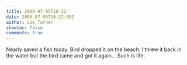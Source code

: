 ```yaml
---
title: 2009-07-05T16-22
date: 2009-07-05T16:22:08Z
author: Lee Turner
showtoc: false
comments: true
---
```


Nearly saved a fish today. Bird dropped it on the beach. I threw it back in the water but the bird came and got it again... Such is life.

